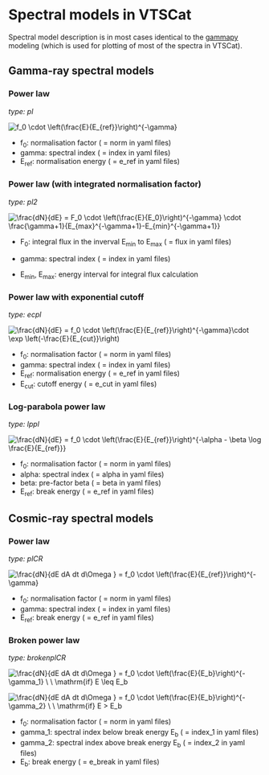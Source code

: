 # Spectral models in VTSCat

Spectral model description is in most cases identical to the [gammapy](https://docs.gammapy.org/0.17/modeling/index.html) modeling (which is used for plotting of most of the spectra in VTSCat).

## Gamma-ray spectral models

### Power law

*type: pl*


![f_0 \cdot \left(\frac{E}{E_{ref}}\right)^{-\gamma}](https://render.githubusercontent.com/render/math?math=f_0%20%5Ccdot%20%5Cleft(%5Cfrac%7BE%7D%7BE_%7Bref%7D%7D%5Cright)%5E%7B-%5Cgamma%7D)

- f<sub>0</sub>: normalisation factor ( = norm in yaml files)
- gamma: spectral index ( = index in yaml files)
- E<sub>ref</sub>: normalisation energy ( = e_ref in yaml files)

### Power law (with integrated normalisation factor)

*type: pl2*

![\frac{dN}{dE} = F_0 \cdot \left(\frac{E}{E_0}\right)^{-\gamma} \cdot \frac{\gamma+1}{E_{max}^{-\gamma+1}-E_{min}^{-\gamma+1}}](https://render.githubusercontent.com/render/math?math=%5Cfrac%7BdN%7D%7BdE%7D%20%3D%20F_0%20%5Ccdot%20%5Cleft(%5Cfrac%7BE%7D%7BE_0%7D%5Cright)%5E%7B-%5Cgamma%7D%20%5Ccdot%20%5Cfrac%7B%5Cgamma%2B1%7D%7BE_%7Bmax%7D%5E%7B-%5Cgamma%2B1%7D-E_%7Bmin%7D%5E%7B-%5Cgamma%2B1%7D%7D)

- F<sub>0</sub>: integral flux in the inverval E<sub>min</sub> to E<sub>max</sub> ( = flux in yaml files)

- gamma: spectral index  ( = index in yaml files)
- E<sub>min</sub>, E<sub>max</sub>: energy interval for integral flux calculation

### Power law with exponential cutoff 

*type: ecpl*

![\frac{dN}{dE} = f_0 \cdot \left(\frac{E}{E_{ref}}\right)^{-\gamma}\cdot \exp \left(-\frac{E}{E_{cut}}\right)](https://render.githubusercontent.com/render/math?math=%5Cfrac%7BdN%7D%7BdE%7D%20%3D%20f_0%20%5Ccdot%20%5Cleft(%5Cfrac%7BE%7D%7BE_%7Bref%7D%7D%5Cright)%5E%7B-%5Cgamma%7D%5Ccdot%20%5Cexp%20%5Cleft(-%5Cfrac%7BE%7D%7BE_%7Bcut%7D%7D%5Cright))

- f<sub>0</sub>: normalisation factor ( = norm in yaml files)
- gamma: spectral index   ( = index in yaml files)
- E<sub>ref</sub>: normalisation energy ( = e_ref in yaml files)
- E<sub>cut</sub>: cutoff energy  ( = e_cut in yaml files)

### Log-parabola power law

*type: lppl*

![\frac{dN}{dE} = f_0 \cdot \left(\frac{E}{E_{ref}}\right)^{-\alpha - \beta \log \frac{E}{E_{ref}}}](https://render.githubusercontent.com/render/math?math=%5Cfrac%7BdN%7D%7BdE%7D%20%3D%20f_0%20%5Ccdot%20%5Cleft(%5Cfrac%7BE%7D%7BE_%7Bref%7D%7D%5Cright)%5E%7B-%5Calpha%20-%20%5Cbeta%20%5Clog%20%5Cfrac%7BE%7D%7BE_%7Bref%7D%7D%7D)

- f<sub>0</sub>: normalisation factor  ( = norm in yaml files)
- alpha: spectral index ( = alpha in yaml files)
- beta: pre-factor beta ( = beta in yaml files)
- E<sub>ref</sub>: break energy ( = e_ref in yaml files)

## Cosmic-ray spectral models

### Power law

*type: plCR*

![\frac{dN}{dE dA dt d\Omega } = f_0 \cdot \left(\frac{E}{E_{ref}}\right)^{-\gamma}](https://render.githubusercontent.com/render/math?math=%5Cfrac%7BdN%7D%7BdE%20dA%20dt%20d%5COmega%20%7D%20%3D%20f_0%20%5Ccdot%20%5Cleft(%5Cfrac%7BE%7D%7BE_%7Bref%7D%7D%5Cright)%5E%7B-%5Cgamma%7D)

- f<sub>0</sub>: normalisation factor  ( = norm in yaml files)
- gamma: spectral index ( = index in yaml files)
- E<sub>ref</sub>: break energy ( = e_ref in yaml files)

### Broken power law

*type: brokenplCR*

![\frac{dN}{dE dA dt d\Omega } = f_0 \cdot \left(\frac{E}{E_b}\right)^{-\gamma_1} \ \ \mathrm{if} E \leq E_b](https://render.githubusercontent.com/render/math?math=%5Cfrac%7BdN%7D%7BdE%20dA%20dt%20d%5COmega%20%7D%20%3D%20f_0%20%5Ccdot%20%5Cleft(%5Cfrac%7BE%7D%7BE_b%7D%5Cright)%5E%7B-%5Cgamma_1%7D%20%5C%20%5C%20%5Cmathrm%7Bif%7D%20E%20%5Cleq%20E_b)

![\frac{dN}{dE dA dt d\Omega } = f_0 \cdot \left(\frac{E}{E_b}\right)^{-\gamma_2} \ \ \mathrm{if} E > E_b](https://render.githubusercontent.com/render/math?math=%5Cfrac%7BdN%7D%7BdE%20dA%20dt%20d%5COmega%20%7D%20%3D%20f_0%20%5Ccdot%20%5Cleft(%5Cfrac%7BE%7D%7BE_b%7D%5Cright)%5E%7B-%5Cgamma_2%7D%20%5C%20%5C%20%5Cmathrm%7Bif%7D%20E%20%3E%20E_b)

- f<sub>0</sub>: normalisation factor  ( = norm in yaml files)
- gamma_1: spectral index below break energy E<sub>b</sub>  ( = index_1 in yaml files)
- gamma_2: spectral index above break energy E<sub>b</sub>  ( = index_2 in yaml files)
- E<sub>b</sub>: break energy ( = e_break in yaml files)
